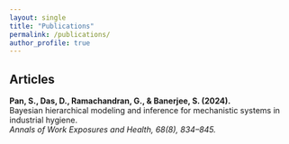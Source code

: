 ```yaml
---
layout: single
title: "Publications"
permalink: /publications/
author_profile: true
---
```


## Articles

**Pan, S., Das, D., Ramachandran, G., & Banerjee, S. (2024).**  
Bayesian hierarchical modeling and inference for mechanistic systems in industrial hygiene.  
*Annals of Work Exposures and Health, 68(8), 834–845.*  
